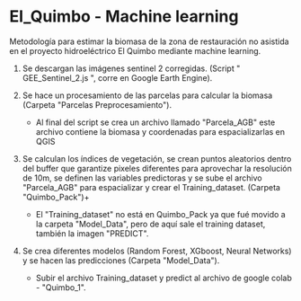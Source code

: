 # El_Quimbo - Machine learning
Metodología para estimar la biomasa de la zona de restauración no asistida en el proyecto hidroeléctrico El Quimbo mediante machine learning.

1. Se descargan las imágenes sentinel 2 corregidas. (Script " GEE_Sentinel_2.js ", corre en Google Earth Engine).

   
2. Se hace un procesamiento de las parcelas para calcular la biomasa (Carpeta "Parcelas Preprocesamiento").
    - Al final del script se crea un archivo llamado "Parcela_AGB" este archivo contiene la biomasa y coordenadas para espacializarlas en QGIS
     
3. Se calculan los índices de vegetación, se crean puntos aleatorios dentro del buffer que garantize pixeles diferentes para aprovechar la resolución de  10m, se definen las variables predictoras y se sube el archivo "Parcela_AGB" para espacializar y crear el Training_dataset. (Carpeta "Quimbo_Pack")+
      - El "Training_dataset" no está en Quimbo_Pack ya que fué movido a la carpeta "Model_Data", pero de aquí sale el training dataset, también la imagen "PREDICT".

   
5. Se crea diferentes modelos (Random Forest, XGboost, Neural Networks) y se hacen las predicciones (Carpeta "Model_Data").
   - Subir el archivo Training_dataset y predict al archivo de google colab - "Quimbo_1".
